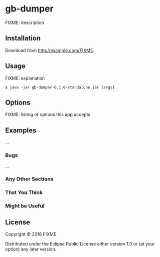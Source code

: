# gb-dumper

FIXME: description

## Installation

Download from http://example.com/FIXME.

## Usage

FIXME: explanation

    $ java -jar gb-dumper-0.1.0-standalone.jar [args]

## Options

FIXME: listing of options this app accepts.

## Examples

...

### Bugs

...

### Any Other Sections
### That You Think
### Might be Useful

## License

Copyright © 2018 FIXME

Distributed under the Eclipse Public License either version 1.0 or (at
your option) any later version.
